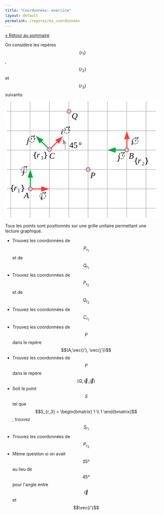 ```yaml
---
title: "Coordonnées: exercice"
layout: default
permalink: /reperes/ex_coordonnees
---
```


[&laquo; Retour au sommaire](/reperes)

On considère les repères $$\{ r_1 \}$$, $$\{ r_2 \}$$ et $$\{ r_3 \}$$ suivants:

<div class="text-center">
    <img src="/assets/imgs/reperes_grille.svg" />
</div>

Tous les points sont positionnés sur une grille unitaire permettant une lecture graphique.

* Trouvez les coordonnées de $$P_{r_1}$$ et de $$Q_{r_1}$$
* Trouvez les coordonnées de $$P_{r_2}$$ et de $$Q_{r_2}$$
* Trouvez les coordonnées de $$C_{r_1}$$
* Trouvez les coordonnées de $$P$$ dans le repère $$(A,\vec{i'}, \vec{j'})$$
* Trouvez les coordonnées de $$P$$ dans le repère $$(Q,\vec{i}, \vec{j})$$
* Soit le point $$S$$ tel que $$S_{r_3} = \begin{bmatrix} 1 \\ 1 \end{bmatrix}$$, trouvez $$S_{r_1}$$
* Trouvez les coordonnées de $$P_{r_3}$$
* Même question si on avait $$35°$$ au lieu de $$45°$$ pour l'angle entre $$\vec{i}$$ et $$\vec{i'}$$
